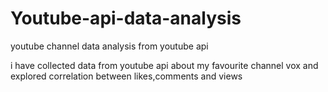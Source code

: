 # Youtube-api-data-analysis
youtube channel data analysis from youtube api


i have collected data from youtube api about my favourite channel vox and explored correlation between likes,comments and views
